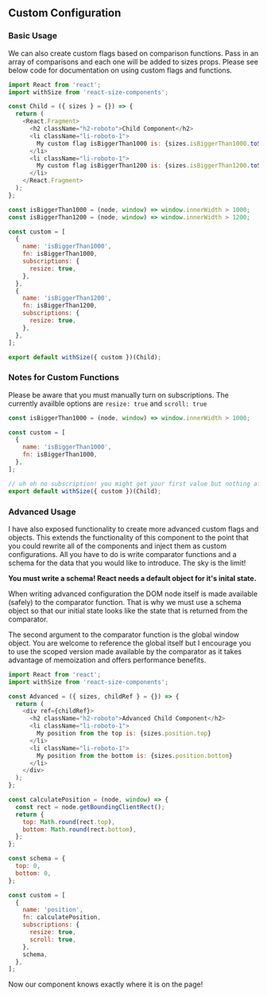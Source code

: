 ## Custom Configuration

<!-- STORY -->

### Basic Usage

We can also create custom flags based on comparison functions. Pass in an array of comparisons and each one will be added to sizes props. Please see below code for documentation on using custom flags and functions.

```js
import React from 'react';
import withSize from 'react-size-components';

const Child = ({ sizes } = {}) => {
  return (
    <React.Fragment>
      <h2 className="h2-roboto">Child Component</h2>
      <li className="li-roboto-1">
        My custom flag isBiggerThan1000 is: {sizes.isBiggerThan1000.toString()}
      </li>
      <li className="li-roboto-1">
        My custom flag isBiggerThan1200 is: {sizes.isBiggerThan1200.toString()}
      </li>
    </React.Fragment>
  );
};

const isBiggerThan1000 = (node, window) => window.innerWidth > 1000;
const isBiggerThan1200 = (node, window) => window.innerWidth > 1200;

const custom = [
  {
    name: 'isBiggerThan1000',
    fn: isBiggerThan1000,
    subscriptions: {
      resize: true,
    },
  },
  {
    name: 'isBiggerThan1200',
    fn: isBiggerThan1200,
    subscriptions: {
      resize: true,
    },
  },
];

export default withSize({ custom })(Child);
```

### Notes for Custom Functions

Please be aware that you must manually turn on subscriptions. The currently availble options are `resize: true` and `scroll: true`

```js
const isBiggerThan1000 = (node, window) => window.innerWidth > 1000;

const custom = [
  {
    name: 'isBiggerThan1000',
    fn: isBiggerThan1000,
  },
];

// uh oh no subscription! you might get your first value but nothing after that
export default withSize({ custom })(Child);
```

### Advanced Usage

I have also exposed functionality to create more advanced custom flags and objects. This extends the functionality of this component to the point that you could rewrite all of the components and inject them as custom configurations. All you have to do is write comparator functions and a schema for the data that you would like to introduce. The sky is the limit!

**You must write a schema! React needs a default object for it's inital state.**

When writing advanced configuration the DOM node itself is made available (safely) to the comparator function. That is why we must use a schema object so that our initial state looks like the state that is returned from the comparator.

The second argument to the comparator function is the global window object. You are welcome to reference the global itself but I encourage you to use the scoped version made available by the comparator as it takes advantage of memoization and offers performance benefits.

```js
import React from 'react';
import withSize from 'react-size-components';

const Advanced = ({ sizes, childRef } = {}) => {
  return (
    <div ref={childRef}>
      <h2 className="h2-roboto">Advanced Child Component</h2>
      <li className="li-roboto-1">
        My position from the top is: {sizes.position.top}
      </li>
      <li className="li-roboto-1">
        My position from the bottom is: {sizes.position.bottom}
      </li>
    </div>
  );
};

const calculatePosition = (node, window) => {
  const rect = node.getBoundingClientRect();
  return {
    top: Math.round(rect.top),
    bottom: Math.round(rect.bottom),
  };
};

const schema = {
  top: 0,
  bottom: 0,
};

const custom = [
  {
    name: 'position',
    fn: calculatePosition,
    subscriptions: {
      resize: true,
      scroll: true,
    },
    schema,
  },
];
```

Now our component knows exactly where it is on the page!

